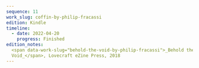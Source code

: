 ```yaml
---
sequence: 11
work_slug: coffin-by-philip-fracassi
edition: Kindle
timeline:
  - date: 2022-04-20
    progress: Finished
edition_notes:
  <span data-work-slug="behold-the-void-by-philip-fracassi">_Behold the
  Void_</span>, Lovecraft eZine Press, 2018
---
```

